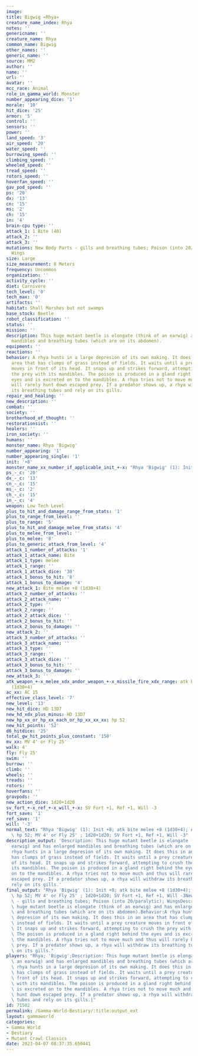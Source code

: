 ```yaml
---
image:
title: Bigwig «Rhya»
creature_name_index: Rhya
notes: ''
genericname: ''
creature_name: Rhya
common_name: Bigwig
other_names: ''
generic_name: ''
source: MM2
author: ''
name: ''
url: ''
avatar: ''
mcc_race: Animal
role_in_gamma_world: Monster
number_appearing_dice: '1'
morale: '10'
hit_dice: '25'
armor: '5'
control: ''
sensors: ''
power: ''
land_speed: '3'
air_speed: '20'
water_speed: ''
burrowing_speed: ''
climbing_speed: ''
wheeled_speed: ''
tread_speed: ''
rotors_speed: ''
hoverfan_speed: ''
gav_pod_speed: ''
ps: '20'
dx: '13'
cn: '15'
ms: '2'
ch: '15'
in: '4'
brain-cpu type: ''
attack_1: 1 Bite (40)
attack_2: ''
attack_3: ''
mutations: New Body Parts - gills and breathing tubes; Poison (into 20/paralytic);
  Wings
size: Large
size_measurement: 8 Meters
frequency: Uncommon
organization: ''
activity_cycle: ''
diet: Carnivore
tech_level: '0'
tech_max: '0'
artifacts: ''
habitat: Shall Marshes but not swamps
base_stock: Beetle
robot_classification: ''
status: ''
mission: ''
description: This huge mutant beetle is elongate (think of an earwig) and has enlarged
  mandibles and breathing tubes (which are on its abdomen).
equipment: ''
reactions: ''
behavior: A rhya hunts in a large depresion of its own making. It does this in an
  area that has clumps of grass instead of fields. It waits until a prey creature
  moves in front of its head. It snaps up and strikes forward, attempting to crush
  the prey with its mandibles. The poison is produced in a gland right behind the
  eyes and is excreted on to the mandibles. A rhya tries not to move much and thus
  will rarely hunt down escaped prey. If a predator shows up, a rhya will withdraw
  its breathing tubes and rely on its gills.
repair_and_healing: ''
new_description: ''
combat: ''
society: ''
brotherhood_of_thought: ''
restorationsist: ''
healers: ''
iron_society: ''
humans: ''
monster_name: Rhya 'Bigwig'
number_appearing: '1'
number_appearing_single: '1'
init: '+8'
monster_name_xx_number_if_applicable_init_+-x: "Rhya 'Bigwig' (1): Init +8"
ps_-_c: '20'
dx_-_c: '13'
cn_-_c: '15'
ms_-_c: '2'
ch_-_c: '15'
in_-_c: '4'
weapon: Low Tech Level
plus_to_hit_and_damage_range_from_stats: '1'
plus_to_range_from_level: ''
plus_to_range: '5'
plus_to_hit_and_damage_melee_from_stats: '4'
plus_to_melee_from_level: ''
plus_to_melee: '8'
plus_to_generic_attack_from_level: '4'
attack_1_number_of_attacks: '1'
attack_1_attack_name: Bite
attack_1_type: melee
attack_1_range: ''
attack_1_attack_dice: '30'
attack_1_bonus_to_hit: '8'
attack_1_bonus_to_damage: '4'
new_attack_1: Bite melee +8 (1d30+4)
attack_2_number_of_attacks: ''
attack_2_attack_name: ''
attack_2_type: ''
attack_2_range: ''
attack_2_attack_dice: ''
attack_2_bonus_to_hit: ''
attack_2_bonus_to_damage: ''
new_attack_2: ''
attack_3_number_of_attacks: ''
attack_3_attack_name: ''
attack_3_type: ''
attack_3_range: ''
attack_3_attack_dice: ''
attack_3_bonus_to_hit: ''
attack_3_bonus_to_damage: ''
new_attack_3: ''
atk_weapon_+-x_melee_xdx_andor_weapon_+-x_missile_fire_xdx_range: atk bite melee +8
  (1d30+4)
ac_xx: AC 15
effective_class_level: '7'
new_level: '13'
new_hit_dice: HD 13D7
new_hd_xdx_plus_minus: HD 13D7
new_hp_xx_or_hp_xx_each_or_hp_xx_xx_xx: hp 52
new_hit_points: '52'
d6_hitdice: '25'
total_gw_hit_points_plus_constant: '150'
mv_xx: MV 4' or Fly 25'
walk: 4'
fly: Fly 25'
swim: ''
burrow: ''
climb: ''
wheels: ''
treads: ''
rotors: ''
hoverfans: ''
gravpods: ''
new_action_dice: 1d20+1d20
sv_fort_+-x_ref_+-x_will_+-x: SV Fort +1, Ref +1, Will -3
fort_save: '1'
ref_save: '1'
will: '-3'
normal_text: "Rhya 'Bigwig' (1): Init +8; atk bite melee +8 (1d30+4); AC 15; HD 13D7\
  \ hp 52; MV 4' or Fly 25' ; 1d20+1d20; SV Fort +1, Ref +1, Will -3"
description_output: 'Description: This huge mutant beetle is elongate (think of an
  earwig) and has enlarged mandibles and breathing tubes (which are on its abdomen).Behavior:A
  rhya hunts in a large depresion of its own making. It does this in an area that
  has clumps of grass instead of fields. It waits until a prey creature moves in front
  of its head. It snaps up and strikes forward, attempting to crush the prey with
  its mandibles. The poison is produced in a gland right behind the eyes and is excreted
  on to the mandibles. A rhya tries not to move much and thus will rarely hunt down
  escaped prey. If a predator shows up, a rhya will withdraw its breathing tubes and
  rely on its gills.'
final_output: "Rhya 'Bigwig' (1): Init +8; atk bite melee +8 (1d30+4); AC 15; HD 13D7\
  \ hp 52; MV 4' or Fly 25' ; 1d20+1d20; SV Fort +1, Ref +1, Will -3New Body Parts\
  \ - gills and breathing tubes; Poison (into 20/paralytic); WingsDescription: This\
  \ huge mutant beetle is elongate (think of an earwig) and has enlarged mandibles\
  \ and breathing tubes (which are on its abdomen).Behavior:A rhya hunts in a large\
  \ depresion of its own making. It does this in an area that has clumps of grass\
  \ instead of fields. It waits until a prey creature moves in front of its head.\
  \ It snaps up and strikes forward, attempting to crush the prey with its mandibles.\
  \ The poison is produced in a gland right behind the eyes and is excreted on to\
  \ the mandibles. A rhya tries not to move much and thus will rarely hunt down escaped\
  \ prey. If a predator shows up, a rhya will withdraw its breathing tubes and rely\
  \ on its gills."
players: "Rhya; 'Bigwig';Description: This huge mutant beetle is elongate (think of\
  \ an earwig) and has enlarged mandibles and breathing tubes (which are on its abdomen).Behavior:A\
  \ rhya hunts in a large depresion of its own making. It does this in an area that\
  \ has clumps of grass instead of fields. It waits until a prey creature moves in\
  \ front of its head. It snaps up and strikes forward, attempting to crush the prey\
  \ with its mandibles. The poison is produced in a gland right behind the eyes and\
  \ is excreted on to the mandibles. A rhya tries not to move much and thus will rarely\
  \ hunt down escaped prey. If a predator shows up, a rhya will withdraw its breathing\
  \ tubes and rely on its gills.|"
id: 71502
permalink: /Gamma-World-Bestiary/:title:output_ext
layout: gammaworld
categories:
- Gamma World
- Bestiary
- Mutant Crawl Classics
date: 2023-04-07 08:37:35.650441
---
```

